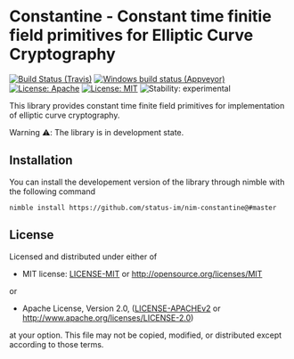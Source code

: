 # Constantine - Constant time finitie field primitives for Elliptic Curve Cryptography

[![Build Status (Travis)](https://img.shields.io/travis/status-im/nim-constantine/master.svg?label=Linux%20/%20macOS "Linux/macOS build status (Travis)")](https://travis-ci.org/status-im/nim-constantine)
[![Windows build status (Appveyor)](https://img.shields.io/appveyor/ci/nimbus/nim-constantine/master.svg?label=Windows "Windows build status (Appveyor)")](https://ci.appveyor.com/project/nimbus/nim-constantine)
[![License: Apache](https://img.shields.io/badge/License-Apache%202.0-blue.svg)](https://opensource.org/licenses/Apache-2.0)
[![License: MIT](https://img.shields.io/badge/License-MIT-blue.svg)](https://opensource.org/licenses/MIT)
![Stability: experimental](https://img.shields.io/badge/stability-experimental-orange.svg)

This library provides constant time finite field primitives for implementation of elliptic curve cryptography.

Warning ⚠️: The library is in development state.

## Installation

You can install the developement version of the library through nimble with the following command
```
nimble install https://github.com/status-im/nim-constantine@#master
```

## License

Licensed and distributed under either of

* MIT license: [LICENSE-MIT](LICENSE-MIT) or http://opensource.org/licenses/MIT

or

* Apache License, Version 2.0, ([LICENSE-APACHEv2](LICENSE-APACHEv2) or http://www.apache.org/licenses/LICENSE-2.0)

at your option. This file may not be copied, modified, or distributed except according to those terms.
